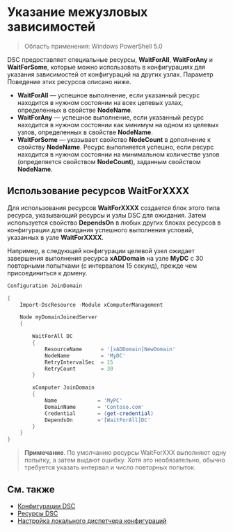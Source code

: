 # Указание межузловых зависимостей

> Область применения: Windows PowerShell 5.0

DSC предоставляет специальные ресурсы, **WaitForAll**, **WaitForAny** и **WaitForSome**, которые можно использовать в конфигурациях для указания зависимостей от конфигураций на других узлах. Параметр
Поведение этих ресурсов описано ниже.

* **WaitForAll** — успешное выполнение, если указанный ресурс находится в нужном состоянии на всех целевых узлах, определенных в свойстве **NodeName**.
* **WaitForAny** — успешное выполнение, если указанный ресурс находится в нужном состоянии как минимум на одном из целевых узлов, определенных в свойстве **NodeName**.
* **WaitForSome** — указывает свойство **NodeCount** в дополнение к свойству **NodeName**. Ресурс выполняется успешно, если ресурс находится в нужном состоянии на минимальном количестве узлов 
(определяется свойством **NodeCount**), заданным свойством **NodeName**. 

## Использование ресурсов WaitForXXXX

Для использования ресурсов **WaitForXXXX** создается блок этого типа ресурса, указывающий ресурсы и узлы DSC для ожидания. Затем используется свойство **DependsOn**
в любых других блоках ресурсов в конфигурации для ожидания успешного выполнения условий, указанных в узле **WaitForXXXX**.

Например, в следующей конфигурации целевой узел ожидает завершения выполнения ресурса **xADDomain** на узле **MyDC** с 30 повторными попытками (с интервалом 15 секунд), прежде чем 
присоединиться к домену.

```PowerShell
Configuration JoinDomain

{
    Import-DscResource -Module xComputerManagement

    Node myDomainJoinedServer
    {

        WaitForAll DC
        {
            ResourceName      = '[xADDomain]NewDomain'
            NodeName          = 'MyDC'
            RetryIntervalSec  = 15
            RetryCount        = 30
        }

        xComputer JoinDomain
        {
            Name             = 'MyPC'
            DomainName       = 'Contoso.com'
            Credential       = (get-credential)
            DependsOn        ='[WaitForAll]DC'
        }
    }
}
```

>**Примечание**. По умолчанию ресурсы WaitForXXX выполняют одну попытку, а затем выдают ошибку. Хотя это необязательно, обычно требуется указать интервал и число повторных попыток.

## См. также
* [Конфигурации DSC](configurations.md)
* [Ресурсы DSC](resources.md)
* [Настройка локального диспетчера конфигураций](metaConfig.md)

<!--HONumber=Apr16_HO4-->


